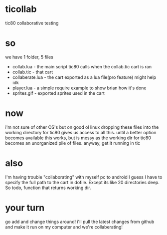 # ticollab
tic80 collaborative testing
# so
we have 1 folder, 5 files
* collab.lua - the main script tic80 calls when the collab.tic cart is ran
* collab.tic - that cart
* collaberate.lua - the cart exported as a lua file(pro feature) might help idk
* player.lua - a simple require example to show brian how it's done
* sprites.gif - exported sprites used in the cart

# now
i'm not sure of other OS's but on good ol linux dropping these files into the working directory for tic80 gives us access to 
all this. until a better option becomes available this works, but is messy as the working dir for tic80 becomes an unorganized pile of files.
anyway, get it running in tic
# also
I'm having trouble "collaborating" with myself pc to android
I guess I have to specify the full path to the cart in dofile.
Except its like 20 directories deep. So todo, function that returns working dir. 
# your turn
go add and change things around! i'll pull the latest changes from github and make it run on my computer and we're collaberating!  

